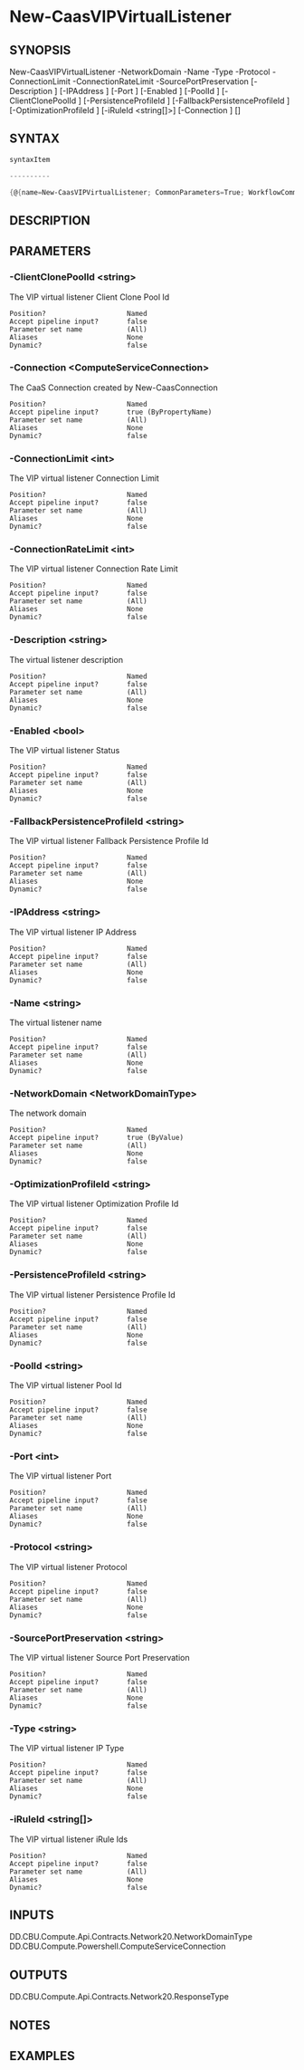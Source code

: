 ﻿New-CaasVIPVirtualListener
===================

## SYNOPSIS

New-CaasVIPVirtualListener -NetworkDomain <NetworkDomainType> -Name <string> -Type <string> -Protocol <string> -ConnectionLimit <int> -ConnectionRateLimit <int> -SourcePortPreservation <string> [-Description <string>] [-IPAddress <string>] [-Port <int>] [-Enabled <bool>] [-PoolId <string>] [-ClientClonePoolId <string>] [-PersistenceProfileId <string>] [-FallbackPersistenceProfileId <string>] [-OptimizationProfileId <string>] [-iRuleId <string[]>] [-Connection <ComputeServiceConnection>] [<CommonParameters>]


## SYNTAX
```powershell
syntaxItem                                                                                                            

----------                                                                                                            

{@{name=New-CaasVIPVirtualListener; CommonParameters=True; WorkflowCommonParameters=False; parameter=System.Object[]}}
```

## DESCRIPTION


## PARAMETERS
### -ClientClonePoolId &lt;string&gt;
The VIP virtual listener Client Clone Pool Id
```
Position?                    Named
Accept pipeline input?       false
Parameter set name           (All)
Aliases                      None
Dynamic?                     false
```
 
### -Connection &lt;ComputeServiceConnection&gt;
The CaaS Connection created by New-CaasConnection
```
Position?                    Named
Accept pipeline input?       true (ByPropertyName)
Parameter set name           (All)
Aliases                      None
Dynamic?                     false
```
 
### -ConnectionLimit &lt;int&gt;
The VIP virtual listener Connection Limit
```
Position?                    Named
Accept pipeline input?       false
Parameter set name           (All)
Aliases                      None
Dynamic?                     false
```
 
### -ConnectionRateLimit &lt;int&gt;
The VIP virtual listener Connection Rate Limit
```
Position?                    Named
Accept pipeline input?       false
Parameter set name           (All)
Aliases                      None
Dynamic?                     false
```
 
### -Description &lt;string&gt;
The virtual listener description
```
Position?                    Named
Accept pipeline input?       false
Parameter set name           (All)
Aliases                      None
Dynamic?                     false
```
 
### -Enabled &lt;bool&gt;
The VIP virtual listener Status
```
Position?                    Named
Accept pipeline input?       false
Parameter set name           (All)
Aliases                      None
Dynamic?                     false
```
 
### -FallbackPersistenceProfileId &lt;string&gt;
The VIP virtual listener Fallback Persistence Profile Id
```
Position?                    Named
Accept pipeline input?       false
Parameter set name           (All)
Aliases                      None
Dynamic?                     false
```
 
### -IPAddress &lt;string&gt;
The VIP virtual listener IP Address
```
Position?                    Named
Accept pipeline input?       false
Parameter set name           (All)
Aliases                      None
Dynamic?                     false
```
 
### -Name &lt;string&gt;
The virtual listener name
```
Position?                    Named
Accept pipeline input?       false
Parameter set name           (All)
Aliases                      None
Dynamic?                     false
```
 
### -NetworkDomain &lt;NetworkDomainType&gt;
The network domain
```
Position?                    Named
Accept pipeline input?       true (ByValue)
Parameter set name           (All)
Aliases                      None
Dynamic?                     false
```
 
### -OptimizationProfileId &lt;string&gt;
The VIP virtual listener Optimization Profile Id
```
Position?                    Named
Accept pipeline input?       false
Parameter set name           (All)
Aliases                      None
Dynamic?                     false
```
 
### -PersistenceProfileId &lt;string&gt;
The VIP virtual listener Persistence Profile Id
```
Position?                    Named
Accept pipeline input?       false
Parameter set name           (All)
Aliases                      None
Dynamic?                     false
```
 
### -PoolId &lt;string&gt;
The VIP virtual listener Pool Id
```
Position?                    Named
Accept pipeline input?       false
Parameter set name           (All)
Aliases                      None
Dynamic?                     false
```
 
### -Port &lt;int&gt;
The VIP virtual listener Port
```
Position?                    Named
Accept pipeline input?       false
Parameter set name           (All)
Aliases                      None
Dynamic?                     false
```
 
### -Protocol &lt;string&gt;
The VIP virtual listener Protocol
```
Position?                    Named
Accept pipeline input?       false
Parameter set name           (All)
Aliases                      None
Dynamic?                     false
```
 
### -SourcePortPreservation &lt;string&gt;
The VIP virtual listener Source Port Preservation
```
Position?                    Named
Accept pipeline input?       false
Parameter set name           (All)
Aliases                      None
Dynamic?                     false
```
 
### -Type &lt;string&gt;
The VIP virtual listener IP Type
```
Position?                    Named
Accept pipeline input?       false
Parameter set name           (All)
Aliases                      None
Dynamic?                     false
```
 
### -iRuleId &lt;string[]&gt;
The VIP virtual listener iRule Ids
```
Position?                    Named
Accept pipeline input?       false
Parameter set name           (All)
Aliases                      None
Dynamic?                     false
```

## INPUTS
DD.CBU.Compute.Api.Contracts.Network20.NetworkDomainType
DD.CBU.Compute.Powershell.ComputeServiceConnection


## OUTPUTS
DD.CBU.Compute.Api.Contracts.Network20.ResponseType


## NOTES


## EXAMPLES
